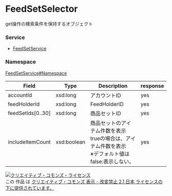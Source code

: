 

# FeedSetSelector

get操作の検索条件を保持するオブジェクト

### Service

+ [FeedSetService](../../services/FeedSetService.md)

### Namespace

[FeedSetService#Namespace](../../services/FeedSetService.md#namespace)

| Field | Type | Description | response |
| ----- | ---- | ----------- | -------- |
| accountId | xsd:long | アカウントID | yes | |
| feedHolderId | xsd:long | FeedHolderID | yes | |
| feedSetIds[0..30] | xsd:long | 商品セットID | yes | |
| includeItemCount | xsd:boolean | 商品セットのアイテム件数を表示<br>trueの場合は、アイテム件数を表示<br>※デフォルト値はfalse:表示しない。 | yes | |

<a rel="license" href="http://creativecommons.org/licenses/by-nd/2.1/jp/"><img alt="クリエイティブ・コモンズ・ライセンス" style="border-width:0" src="https://i.creativecommons.org/l/by-nd/2.1/jp/88x31.png" /></a><br />この 作品 は <a rel="license" href="http://creativecommons.org/licenses/by-nd/2.1/jp/">クリエイティブ・コモンズ 表示 - 改変禁止 2.1 日本 ライセンスの下に提供されています。</a>
